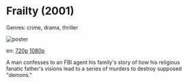 # Frailty (2001)

Genres: crime, drama, thriller

![poster](http://image.tmdb.org/t/p/w500/z5EhMVaY7lVzNjYp8rK7Y3IJ11s.jpg)

en:
  [720p](magnet:?xt=urn:btih:55AF51B9883B2E29E02FC728113747C706E480E3&tr=udp://glotorrents.pw:6969/announce&tr=udp://tracker.opentrackr.org:1337/announce&tr=udp://torrent.gresille.org:80/announce&tr=udp://tracker.openbittorrent.com:80&tr=udp://tracker.coppersurfer.tk:6969&tr=udp://tracker.leechers-paradise.org:6969&tr=udp://p4p.arenabg.ch:1337&tr=udp://tracker.internetwarriors.net:1337)
  [1080p](magnet:?xt=urn:btih:CCD1C7AD37B9E6FCF10F6A0EB507BC03BA1522E5&tr=udp://glotorrents.pw:6969/announce&tr=udp://tracker.opentrackr.org:1337/announce&tr=udp://torrent.gresille.org:80/announce&tr=udp://tracker.openbittorrent.com:80&tr=udp://tracker.coppersurfer.tk:6969&tr=udp://tracker.leechers-paradise.org:6969&tr=udp://p4p.arenabg.ch:1337&tr=udp://tracker.internetwarriors.net:1337)
  


A man confesses to an FBI agent his family's story of how his religious fanatic father's visions lead to a series of murders to destroy supposed "demons."